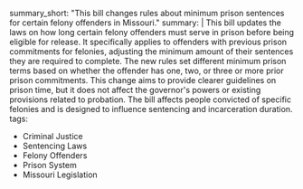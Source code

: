 summary_short: "This bill changes rules about minimum prison sentences for certain felony offenders in Missouri."
summary: |
  This bill updates the laws on how long certain felony offenders must serve in prison before being eligible for release. It specifically applies to offenders with previous prison commitments for felonies, adjusting the minimum amount of their sentences they are required to complete. The new rules set different minimum prison terms based on whether the offender has one, two, or three or more prior prison commitments. This change aims to provide clearer guidelines on prison time, but it does not affect the governor's powers or existing provisions related to probation. The bill affects people convicted of specific felonies and is designed to influence sentencing and incarceration duration.
tags:
  - Criminal Justice
  - Sentencing Laws
  - Felony Offenders
  - Prison System
  - Missouri Legislation
